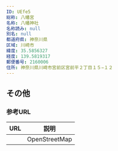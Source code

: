 ```yaml
---
ID: UEfe5
総称: 八幡宮
名称: 八幡神社
名称読み: null
別名: null
都道府県: 神奈川県
区域: 川崎市
緯度: 35.5856327
経度: 139.5819317
郵便番号: 2160006
住所: 神奈川県川崎市宮前区宮前平２丁目１５−１２
---
```


## その他

### 参考URL

| URL | 説明          |
| --- | ------------- |
|     | OpenStreetMap |
